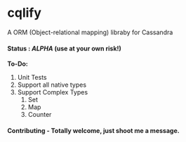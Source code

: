 # cqlify 
A ORM (Object-relational mapping) libraby for Cassandra

#### Status : *ALPHA* (use at your own risk!)

**To-Do:**
   1. Unit Tests
   2. Support all native types
   3. Support Complex Types
      1. Set
      2. Map
      3. Counter


#### Contributing - Totally welcome, just shoot me a message.
